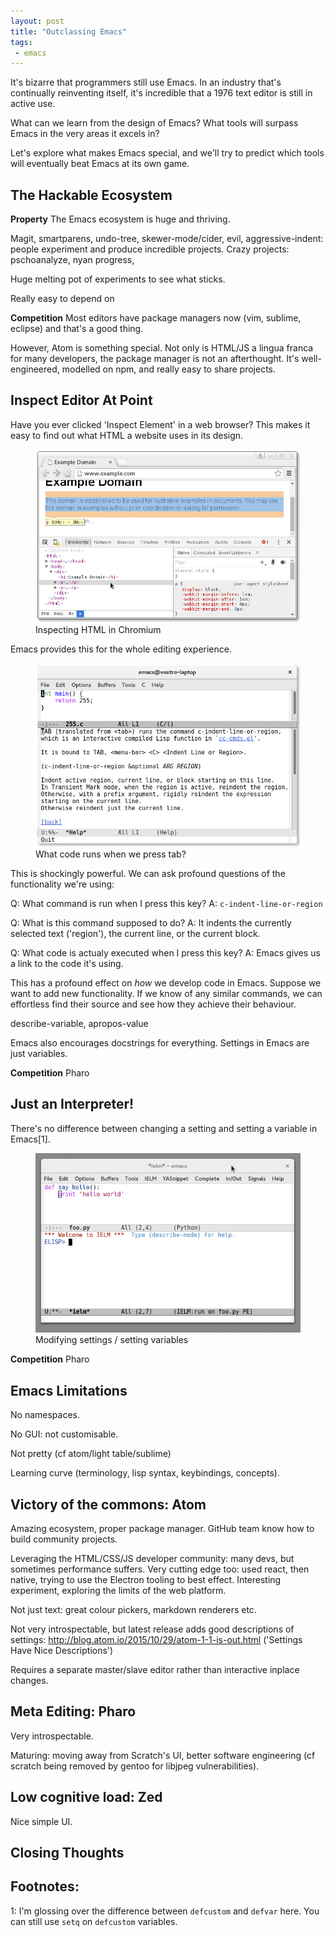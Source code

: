 ```yaml
--- 
layout: post
title: "Outclassing Emacs"
tags:
 - emacs
---
```


It's bizarre that programmers still use Emacs. In an industry that's
continually reinventing itself, it's incredible that a 1976 text
editor is still in active use.

What can we learn from the design of Emacs? What tools will surpass
Emacs in the very areas it excels in?

Let's explore what makes Emacs special, and we'll try to predict which
tools will eventually beat Emacs at its own game.

## The Hackable Ecosystem

**Property** The Emacs ecosystem is huge and thriving.

Magit, smartparens, undo-tree, skewer-mode/cider, evil, aggressive-indent: people experiment and produce
incredible projects. Crazy projects: pschoanalyze, nyan progress, 

Huge melting pot of experiments to see what sticks.

Really easy to depend on 

**Competition** Most editors have package managers now (vim, sublime,
eclipse) and that's a good thing.

However, Atom is something special. Not only is HTML/JS a lingua
franca for many developers, the package manager is not an
afterthought. It's well-engineered, modelled on npm, and really easy
to share projects.

## Inspect Editor At Point

Have you ever clicked 'Inspect Element' in a web browser? This makes
it easy to find out what HTML a website uses in its design.

<figure>
    <img src="/assets/inspect_element_chromium.png">
    <figcaption>Inspecting HTML in Chromium</figcaption>
</figure>

Emacs provides this for the whole editing experience.

<figure>
    <img src="/assets/emacs_describe_tab.png">
    <figcaption>What code runs when we press tab?</figcaption>
</figure>

This is shockingly powerful. We can ask profound questions of the
functionality we're using:

Q: What command is run when I press this key?
A: `c-indent-line-or-region`

Q: What is this command supposed to do?
A: It indents the currently selected text ('region'), the current
line, or the current block.

Q: What code is actualy executed when I press this key?
A: Emacs gives us a link to the code it's using.

This has a profound effect on *how* we develop code in Emacs. Suppose we
want to add new functionality. If we know of any similar commands, we
can effortless find their source and see how they achieve their
behaviour.

describe-variable, apropos-value

Emacs also encourages docstrings for everything. Settings in Emacs are
just variables.

**Competition** Pharo

## Just an Interpreter!

There's no difference between changing a setting and setting a
variable in Emacs[1].

<figure>
    <img src="/assets/python_settings.gif">
    <figcaption>Modifying settings / setting variables</figcaption>
</figure>

**Competition** Pharo

## Emacs Limitations

No namespaces.

No GUI: not customisable.

Not pretty (cf atom/light table/sublime)

Learning curve (terminology, lisp syntax, keybindings, concepts).

## Victory of the commons: Atom

Amazing ecosystem, proper package manager. GitHub team know how to
build community projects.

Leveraging the HTML/CSS/JS developer community: many devs, but
sometimes performance suffers. Very cutting edge too: used react, then
native, trying to use the Electron tooling to best effect. Interesting
experiment, exploring the limits of the web platform.

Not just text: great colour pickers, markdown renderers etc.

Not very introspectable, but latest release adds good descriptions of
settings: http://blog.atom.io/2015/10/29/atom-1-1-is-out.html
('Settings Have Nice Descriptions')

Requires a separate master/slave editor rather than interactive
inplace changes.

## Meta Editing: Pharo

Very introspectable.

Maturing: moving away from Scratch's UI, better software engineering
(cf scratch being removed by gentoo for libjpeg vulnerabilities).

## Low cognitive load: Zed

Nice simple UI.

## Closing Thoughts

## Footnotes:

1: I'm glossing over the difference between `defcustom` and `defvar`
here. You can still use `setq` on `defcustom` variables.

